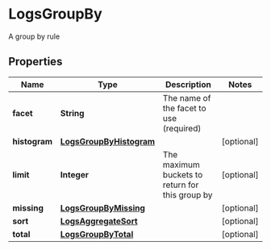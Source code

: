 

# LogsGroupBy

A group by rule
## Properties

Name | Type | Description | Notes
------------ | ------------- | ------------- | -------------
**facet** | **String** | The name of the facet to use (required) | 
**histogram** | [**LogsGroupByHistogram**](LogsGroupByHistogram.md) |  |  [optional]
**limit** | **Integer** | The maximum buckets to return for this group by |  [optional]
**missing** | [**LogsGroupByMissing**](LogsGroupByMissing.md) |  |  [optional]
**sort** | [**LogsAggregateSort**](LogsAggregateSort.md) |  |  [optional]
**total** | [**LogsGroupByTotal**](LogsGroupByTotal.md) |  |  [optional]



